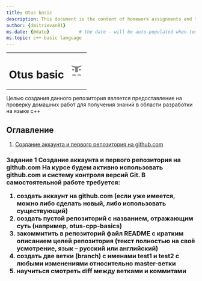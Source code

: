 ```yaml
---
title: Otus basic
description: This document is the content of homework assignments and the process of completing them.
author: {dmitrievan81}
ms.date: {@date}           # the date - will be auto-populated when template is first applied
ms.topic: c++ basic language
---
```


<table>
    <tr>
        <td valighn="bottom">
            <h1 >Otus basic
        </td>
        <td>
            <img src="images\otus-logo.PNG" width="40" height="40" alt="otus-logo">
        </td>
    </tr>
</table>

Целью создания данного репозитория является предоставление на проверку домашних работ для получения знаний в области разработки на языке c++ 

<h2> Оглавление </h1>

1. [Создание аккаунта и первого репозитория на github.com](tasks/task1.md)

<h3> Задание 1
Создание аккаунта и первого репозитория на github.com
На курсе будем активно использовать github.com и систему контроля версий Git.
В самостоятельной работе требуется:
<ol>
    <li> создать аккаунт на github.com (если уже имеется, можно либо сделать новый, либо использовать существующий)
    <li> создать пустой репозиторий с названием, отражающим суть (например, otus-cpp-basics)
    <li> закоммитить в репозиторий файл README с кратким описанием целей репозитория (текст полностью на своё усмотрение, язык – русский или английский)
    <li> создать две ветки (branch) с именами test1 и test2 с любыми изменениями относительно master-ветки
    <li> научиться смотреть diff между ветками и коммитами
</ol>
